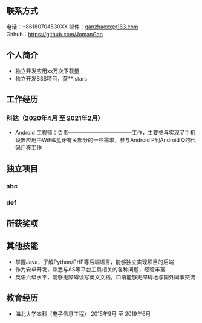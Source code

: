 ## 联系方式
电话：+86180704530XX 邮件：ganzhaoxx@163.com   
Github：https://github.com/JomanGan 

## 个人简介
   - 独立开发应用xx万次下载量
   - 独立开发SSS项目，获** stars

## 工作经历
### 科达（2020年4月 至 2021年2月）
   - Android 工程师：负责————————————工作，主要参与实现了手机设置应用中WiFi&蓝牙有关部分的一些需求，参与Android P到Android Q的代码迁移工作

## 独立项目
### abc

### def

## 所获奖项

## 其他技能
   - 掌握Java，了解Python/PHP等后端语言，能够独立实现项目的后端
   - 作为安卓开发，熟悉与AS等平台工具相关的各种问题，经验丰富
   - 英语六级水平，能够无障碍读写英文文档，口语能够无障碍地与国外同事交流

## 教育经历
   - 海北大学本科（电子信息工程） 2015年9月 至 2019年6月
